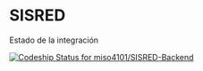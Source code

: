 # SISRED

Estado de la integración

[![Codeship Status for miso4101/SISRED-Backend](https://app.codeship.com/projects/7d4820c0-5161-0137-d6fe-4e51e5aac4b6/status?branch=master)](https://app.codeship.com/projects/340094)
